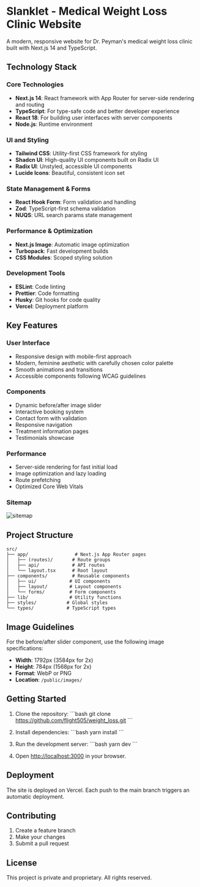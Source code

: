 # Slanklet - Medical Weight Loss Clinic Website

A modern, responsive website for Dr. Peyman's medical weight loss clinic built with Next.js 14 and TypeScript.

## Technology Stack

### Core Technologies
- **Next.js 14**: React framework with App Router for server-side rendering and routing
- **TypeScript**: For type-safe code and better developer experience
- **React 18**: For building user interfaces with server components
- **Node.js**: Runtime environment

### UI and Styling
- **Tailwind CSS**: Utility-first CSS framework for styling
- **Shadcn UI**: High-quality UI components built on Radix UI
- **Radix UI**: Unstyled, accessible UI components
- **Lucide Icons**: Beautiful, consistent icon set

### State Management & Forms
- **React Hook Form**: Form validation and handling
- **Zod**: TypeScript-first schema validation
- **NUQS**: URL search params state management

### Performance & Optimization
- **Next.js Image**: Automatic image optimization
- **Turbopack**: Fast development builds
- **CSS Modules**: Scoped styling solution

### Development Tools
- **ESLint**: Code linting
- **Prettier**: Code formatting
- **Husky**: Git hooks for code quality
- **Vercel**: Deployment platform

## Key Features

### User Interface
- Responsive design with mobile-first approach
- Modern, feminine aesthetic with carefully chosen color palette
- Smooth animations and transitions
- Accessible components following WCAG guidelines

### Components
- Dynamic before/after image slider
- Interactive booking system
- Contact form with validation
- Responsive navigation
- Treatment information pages
- Testimonials showcase

### Performance
- Server-side rendering for fast initial load
- Image optimization and lazy loading
- Route prefetching
- Optimized Core Web Vitals

### Sitemap 
![sitemap](https://github.com/user-attachments/assets/0b067339-a7b9-4e82-a80e-34df461bc180)

## Project Structure

```
src/
├── app/                 # Next.js App Router pages
│   ├── (routes)/       # Route groups
│   ├── api/            # API routes
│   └── layout.tsx      # Root layout
├── components/         # Reusable components
│   ├── ui/            # UI components
│   ├── layout/        # Layout components
│   └── forms/         # Form components
├── lib/               # Utility functions
├── styles/           # Global styles
└── types/            # TypeScript types
```

## Image Guidelines

For the before/after slider component, use the following image specifications:
- **Width**: 1792px (3584px for 2x)
- **Height**: 784px (1568px for 2x)
- **Format**: WebP or PNG
- **Location**: `/public/images/`

## Getting Started

1. Clone the repository:
\`\`\`bash
git clone https://github.com/flight505/weight_loss.git
\`\`\`

2. Install dependencies:
\`\`\`bash
yarn install
\`\`\`

3. Run the development server:
\`\`\`bash
yarn dev
\`\`\`

4. Open [http://localhost:3000](http://localhost:3000) in your browser.

## Deployment

The site is deployed on Vercel. Each push to the main branch triggers an automatic deployment.

## Contributing

1. Create a feature branch
2. Make your changes
3. Submit a pull request

## License

This project is private and proprietary. All rights reserved.
